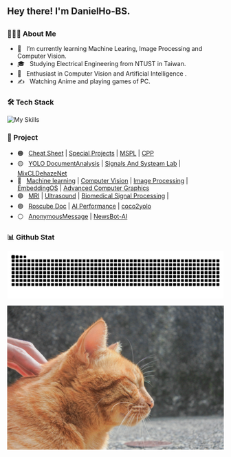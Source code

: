<h2> Hey there! I'm DanielHo-BS. <h2>

<h3> 👨🏻‍💻 About Me </h3>

- 🔭 &nbsp; I’m currently learning Machine Learing, Image Processing and Computer Vision.
- 🎓 &nbsp; Studying Electrical Engineering from NTUST in Taiwan.
- 🌱 &nbsp; Enthusiast in Computer Vision and Artificial Intelligence .
- ✍️ &nbsp; Watching Anime and playing games of PC. 

<h3> 🛠 Tech Stack </h3>

![My Skills](https://skillicons.dev/icons?i=python,matlab,cpp,linux,mysql,docker,git,vscode,latex,md)

<h3> 🤖 Project </h3>

- 🟠 &nbsp; [Cheat Sheet](https://github.com/DanielHo-BS/cheat-sheet) | [Special Projects](https://github.com/DanielHo-BS/Special-Projects) | [MSPL](https://github.com/DanielHo-BS/MSPL) | [CPP](https://github.com/DanielHo-BS/CPP)
- 🟡 &nbsp; [YOLO DocumentAnalysis](https://github.com/DanielHo-BS/YOLO-DocumentAnalysis) | [Signals And Systeam Lab](https://github.com/DanielHo-BS/SignalsAndSysteam) | [MixCLDehazeNet](https://github.com/DanielHo-BS/MixCLDehazeNet)
- 🔵 &nbsp; [Machine learning](https://github.com/DanielHo-BS/MachineLearning) | [Computer Vision](https://github.com/DanielHo-BS/Computer-Vision) | [Image Processing](https://github.com/DanielHo-BS/ImageProcessing) | [EmbeddingOS](https://github.com/DanielHo-BS/EmbeddingOS) | [Advanced Computer Graphics](https://github.com/DanielHo-BS/AdvancedComputerGraphics)
- 🟢 &nbsp; [MRI](https://github.com/DanielHo-BS/MRI) | [Ultrasound](https://github.com/DanielHo-BS/Ultrasound) |  [Biomedical Signal Processing](https://github.com/DanielHo-BS/BiomedicalSignalProcessing) | 
- 🟣 &nbsp; [Roscube Doc](https://github.com/DanielHo-BS/roscube-doc) | [AI Performance](https://github.com/DanielHo-BS/AI_performance) | [coco2yolo](https://github.com/DanielHo-BS/coco2yolo)
- ⚪ &nbsp; [AnonymousMessage](https://github.com/DanielHo-BS/AnonymousMessage) | [NewsBot-AI
](https://github.com/DanielHo-BS/NewsBot-AI)

<h3 align="left">📊 Github Stat</h3>

![GitHub Snake Light](https://github.com/DanielHo-BS/DanielHo-BS/blob/output/github-contribution-grid-snake.svg)

<img src="https://github.com/DanielHo-BS/DanielHo-BS/blob/master/cat_bg.jpg">




